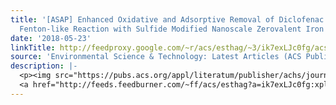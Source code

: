 ```yaml
---
title: '[ASAP] Enhanced Oxidative and Adsorptive Removal of Diclofenac in Heterogeneous
  Fenton-like Reaction with Sulfide Modified Nanoscale Zerovalent Iron'
date: '2018-05-23'
linkTitle: http://feedproxy.google.com/~r/acs/esthag/~3/ik7exLJc0fg/acs.est.8b00231
source: 'Environmental Science & Technology: Latest Articles (ACS Publications)'
description: |-
  <p><img src="https://pubs.acs.org/appl/literatum/publisher/achs/journals/content/esthag/0/esthag.ahead-of-print/acs.est.8b00231/20180523/images/medium/es-2018-00231k_0007.gif" alt="TOC Graphic"/></p><div><cite>Environmental Science & Technology</cite></div><div>DOI: 10.1021/acs.est.8b00231</div><div class="feedflare">
  <a href="http://feeds.feedburner.com/~ff/acs/esthag?a=ik7exLJc0fg:xplmQN91wb0:yIl2AUoC8zA"><img src="http://feeds.feedburner.com/~ff/acs/esthag?d=yIl2AUoC8zA" border="0"></img></a>
---
```

